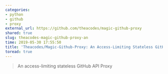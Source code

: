 ```yaml
---
categories:
- python
- github
- proxy
external_url: https://github.com/theacodes/magic-github-proxy
shared: true
slug: theacodes-magic-github-proxy-an
time: 2019-05-30 17:55:50
title: 'Theacodes/Magic-Github-Proxy: An Access-Limiting Stateless GitHub API Proxy'
toread: true
---
```


> An access-limiting stateless GitHub API Proxy